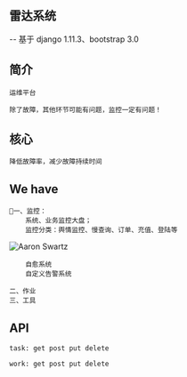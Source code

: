 ## 雷达系统

-- 基于 django 1.11.3、bootstrap 3.0

## 简介
    运维平台

    除了故障，其他环节可能有问题，监控一定有问题！
    
## 核心

    降低故障率，减少故障持续时间

## We have

    一、监控：
        系统、业务监控大盘；
        监控分类：舆情监控、慢查询、订单、充值、登陆等
![Aaron Swartz](./task/static/fonts/monitor.png)

        自愈系统
        自定义告警系统

    二、作业
    三、工具
    
## API

    task: get post put delete

    work: get post put delete